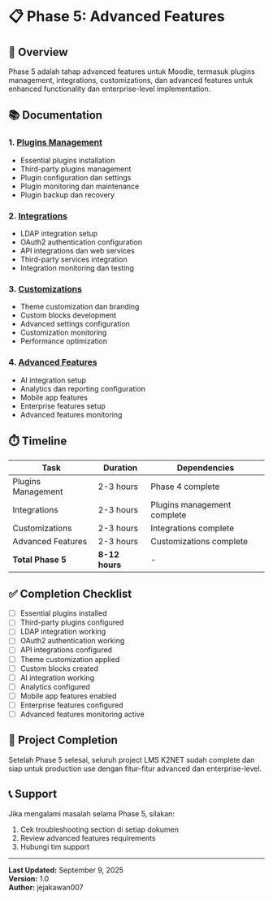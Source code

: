 # 📋 Phase 5: Advanced Features

## 🎯 Overview

Phase 5 adalah tahap advanced features untuk Moodle, termasuk plugins management, integrations, customizations, dan advanced features untuk enhanced functionality dan enterprise-level implementation.

## 📚 Documentation

### 1. [Plugins Management](01-plugins-management.md)
- Essential plugins installation
- Third-party plugins management
- Plugin configuration dan settings
- Plugin monitoring dan maintenance
- Plugin backup dan recovery

### 2. [Integrations](02-integrations.md)
- LDAP integration setup
- OAuth2 authentication configuration
- API integrations dan web services
- Third-party services integration
- Integration monitoring dan testing

### 3. [Customizations](03-customizations.md)
- Theme customization dan branding
- Custom blocks development
- Advanced settings configuration
- Customization monitoring
- Performance optimization

### 4. [Advanced Features](04-advanced-features.md)
- AI integration setup
- Analytics dan reporting configuration
- Mobile app features
- Enterprise features setup
- Advanced features monitoring

## ⏱️ Timeline

| Task | Duration | Dependencies |
|------|----------|--------------|
| Plugins Management | 2-3 hours | Phase 4 complete |
| Integrations | 2-3 hours | Plugins management complete |
| Customizations | 2-3 hours | Integrations complete |
| Advanced Features | 2-3 hours | Customizations complete |
| **Total Phase 5** | **8-12 hours** | - |

## ✅ Completion Checklist

- [ ] Essential plugins installed
- [ ] Third-party plugins configured
- [ ] LDAP integration working
- [ ] OAuth2 authentication working
- [ ] API integrations configured
- [ ] Theme customization applied
- [ ] Custom blocks created
- [ ] AI integration working
- [ ] Analytics configured
- [ ] Mobile app features enabled
- [ ] Enterprise features configured
- [ ] Advanced features monitoring active

## 🚀 Project Completion

Setelah Phase 5 selesai, seluruh project LMS K2NET sudah complete dan siap untuk production use dengan fitur-fitur advanced dan enterprise-level.

## 📞 Support

Jika mengalami masalah selama Phase 5, silakan:
1. Cek troubleshooting section di setiap dokumen
2. Review advanced features requirements
3. Hubungi tim support

---

**Last Updated:** September 9, 2025  
**Version:** 1.0  
**Author:** jejakawan007
